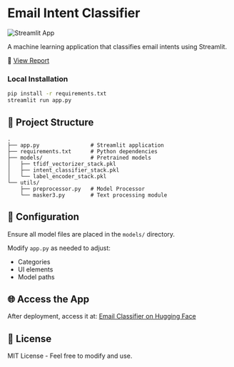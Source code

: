 # Email Intent Classifier

![Streamlit App](https://img.shields.io/badge/Streamlit-FF4B4B?style=for-the-badge&logo=Streamlit&logoColor=white)

A machine learning application that classifies email intents using Streamlit.

📄 [View Report](https://drive.google.com/file/d/12y5KKNWeJNSkWNvQ4bN-iw2l0iGojT6T/view?usp=sharing)

### Local Installation
```bash
pip install -r requirements.txt
streamlit run app.py
```

## 📂 Project Structure

```
.
├── app.py                # Streamlit application
├── requirements.txt      # Python dependencies
├── models/               # Pretrained models
│   ├── tfidf_vectorizer_stack.pkl
│   ├── intent_classifier_stack.pkl
│   └── label_encoder_stack.pkl
└── utils/
    ├── preprocessor.py   # Model Processor
    └── masker3.py        # Text processing module
```

## 🔧 Configuration

Ensure all model files are placed in the `models/` directory.

Modify `app.py` as needed to adjust:
- Categories
- UI elements
- Model paths

## 🌐 Access the App

After deployment, access it at:
[Email Classifier on Hugging Face](https://huggingface.co/spaces/VGreatVig07/Email_Classifier)

## 📝 License

MIT License - Feel free to modify and use.